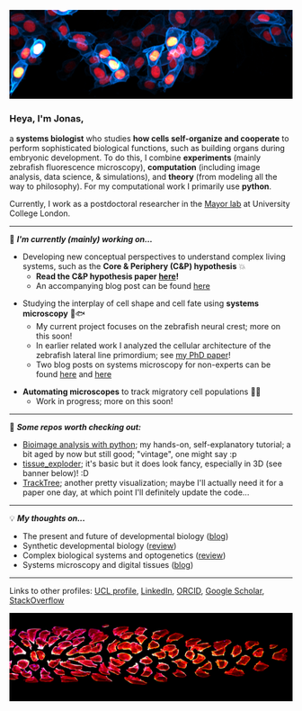![Neural Crest banner image](https://github.com/WhoIsJack/WhoIsJack/blob/main/NC_banner.png?raw=true)

### Heya, I'm Jonas,

a **systems biologist** who studies **how cells self-organize and cooperate** to perform sophisticated biological functions, such as building organs during embryonic development. To do this, I combine **experiments** (mainly zebrafish fluorescence microscopy), **computation** (including image analysis, data science, & simulations), and **theory** (from modeling all the way to philosophy). For my computational work I primarily use **python**.

Currently, I work as a postdoctoral researcher in the [Mayor lab](https://mayorlab-ucl.webflow.io/) at University College London.

----

🔧 _**I'm currently (mainly) working on...**_

- Developing new conceptual perspectives to understand complex living systems, such as the **Core & Periphery (C&P) hypothesis** 💥
    - **Read the C&P hypothesis paper [here](https://doi.org/10.1016/j.cels.2024.08.001)!**
    - An accompanying blog post can be found [here](https://thenode.biologists.com/a-short-rant-on-the-present-and-future-of-developmental-biology/research/)
* Studying the interplay of cell shape and cell fate using **systems microscopy** 🔬🐟
    - My current project focuses on the zebrafish neural crest; more on this soon!
    - In earlier related work I analyzed the cellular architecture of the zebrafish lateral line primordium; see [my PhD paper](https://elifesciences.org/articles/55913)!
    - Two blog posts on systems microscopy for non-experts can be found [here](https://towardsdatascience.com/untangling-biology-microscopes-algorithms-d6528f996faf) and [here](https://thenode.biologists.com/image-data-science/research/)
- **Automating microscopes** to track migratory cell populations 🤖🔬
    - Work in progress; more on this soon!

----

👀 _**Some repos worth checking out:**_

- [Bioimage analysis with python](https://github.com/WhoIsJack/python-bioimage-analysis-tutorial); my hands-on, self-explanatory tutorial; a bit aged by now but still good; "vintage", one might say :p
- [tissue_exploder](https://github.com/WhoIsJack/tissue_exploder); it's basic but it does look fancy, especially in 3D (see banner below)! :D
- [TrackTree](https://github.com/WhoIsJack/TrackTree); another pretty visualization; maybe I'll actually need it for a paper one day, at which point I'll definitely update the code...

----

💡 _**My thoughts on...**_

- The present and future of developmental biology ([blog](https://thenode.biologists.com/a-short-rant-on-the-present-and-future-of-developmental-biology/research/))
- Synthetic developmental biology ([review](https://www.sciencedirect.com/science/article/pii/S1084952122001367))
- Complex biological systems and optogenetics ([review](https://www.sciencedirect.com/science/article/pii/S0955067420300508))
- Systems microscopy and digital tissues ([blog](https://thenode.biologists.com/image-data-science/research/))

----

Links to other profiles: [UCL profile](https://profiles.ucl.ac.uk/78523-jonas-hartmann), [LinkedIn](https://www.linkedin.com/in/jonas-hartmann), [ORCID](https://orcid.org/0000-0002-5600-8285), [Google Scholar](https://scholar.google.de/citations?hl=en&user=CKP5Of8AAAAJ&view_op=list_works&sortby=pubdate), [StackOverflow](https://stackoverflow.com/users/8300815/whoisjack?tab=profile)

![Posterior lateral line primordium banner image](https://github.com/WhoIsJack/WhoIsJack/blob/main/PLLP_banner.png?raw=true)


<!--
**WhoIsJack/WhoIsJack** is a ✨ _special_ ✨ repository because its `README.md` (this file) appears on your GitHub profile.

Here are some ideas to get you started:

- 🔭 I’m currently working on ...
- 🌱 I’m currently learning ...
- 👯 I’m looking to collaborate on ...
- 🤔 I’m looking for help with ...
- 💬 Ask me about ...
- 📫 How to reach me: ...
- 😄 Pronouns: ...
- ⚡ Fun fact: ...
-->
